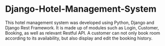 # Django-Hotel-Management-System
This hotel management system was developed using Python, Django and Django Rest Framework. It is made up of modules such as Login, Customer, Booking, as well as relevant Restful API. A customer can not only book room according to its availability, but also display and edit the booking history.
